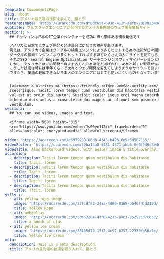 ```yaml
---
template: ComponentsPage
slug: about
title: アメリカ最先端の技術を学んで、勝とう
featuredImage: 'https://ucarecdn.com/df0dc650-6938-412f-aefb-2019d2349e13/'
subtitle: フルスタックエンジニアが発信するアメリカ最先端のウェブ開発情報サイト
section1: >-
  ## ミッションは日本のIT企業やベンチャーを成功に導く意味ある情報発信です

  アメリカと日本ではウェブ開発の発達具合にかなりの格差があります。
  例えば、アメリカの企業はグーグルの検索エンジンにより多くヒットする為の技術が日々開発されており、ウェブ開発をする際にはとても重要なものとなっています。
  グーグルの検索エンジンにより多くヒットすればするほどたくさんの人にサイトを見てもらえる、そしてプロダクトを使ってもらえる。
  それがSEO　Search Engine Optimization サーチエンジンオプティマイゼーションと呼ばれており、企業のビジネスを成功させる鍵であり、残念ながらその主流言語であるJavaScriptさえ日本ではほとんど使われていない状態にあります。日本で一番よく使われているウェブ開発言語、Javaはアメリカでは１０年くらい前から使用頻度が格段に下がっていきました。
  しかし、アメリカではこの開発が目まぐるしく日々進化を遂げおり、次々と新しい製品が生み出せれているのです。
  こうした技術は時には半年くらいで次々とウェブ開発を変えてしまうようなサイクルで目まぐるしく発展しており、その説明が全て企業の英語のウェブサイトに書かれているのです。
  ですから、英語の理解できない日本人のエンジニアにはとても使いにくいものとなっています。そこで、ウェブ開発にどうして最先端のものが必要なのか、そして日々開発されている製品の最新情報、英語でしか発表されていない使い方を即、日本語でお届けする情報サイトを作成しました。このサイトが他のサイトと違うのは、筆者がフルスタックエンジニアであり、エンジニアの視点から、エンジニアリングの情報をお届けできることです、また最新のものはより安価にITビジネスを行う為の技術でもありますので、アメリカ最先端の技術を取り入れて、あなたもライバル会社を出しぬきましょう。


  [Dictumst a ultrices mi](https://friendly-colden-8caf2a.netlify.com/) a dignissim ad fermentum eget a nam et a blandit
  scelerisque. Taciti lorem tempor quam vestibulum dis habitasse vestibulum diam
  vel est ut proin dis auctor. Suscipit sceler isque orci magna interdum vel
  bibendum duis netus a consectetur dui magnis ac aliquet sem posuere tincidunt
  vestibulum.
section2: |-
  ## You can use videos, images and text.

  <iframe width="560" height="315"
  src="https://www.youtube.com/embed/Js00yn142ic" frameborder="0"
  allow="autoplay; encrypted-media" allowfullscreen></iframe>

video: 'https://ucarecdn.com/e6979298-66d6-4245-b496-6e5a5d507135/'
videoPoster: 'https://ucarecdn.com/69ba14a8-6481-4671-abb6-0e6f0d9c3e46/'
videoTitle: Also background videos, with poster image & title overlay.
accordion:
  - description: Taciti lorem tempor quam vestibulum dis habitasse
    title: Taciti lorem
  - description: Taciti lorem tempor quam vestibulum dis habitasse
    title: Taciti lorem
  - description: Taciti lorem tempor quam vestibulum dis habitasse
    title: Taciti lorem
  - description: Taciti lorem tempor quam vestibulum dis habitasse
    title: Taciti lorem
gallery:
  - alt: yellow rope image
    image: 'https://ucarecdn.com/277cdf82-24aa-4d80-8169-bb46f4cd319d/'
    title: Yellow Rope
  - alt: umbrellas
    image: 'https://ucarecdn.com/5da63204-4ff0-4235-aac3-852921d7c632/'
    title: a bunch of ufos
  - alt: yellow ice cream
    image: 'https://ucarecdn.com/83485d70-1552-4c97-b237-22330fb56a1e/'
    title: Yellow Ice Cream
meta:
  description: This is a meta description.
  title: アメリカ最先端の技術を取り入れて、勝とう
---
```

